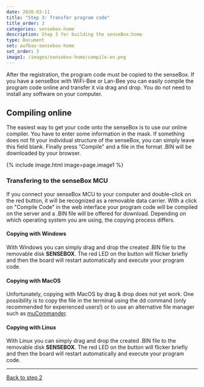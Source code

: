 ```yaml
---
date: 2020-03-11
title: "Step 3: Transfer program code"
title_order: 3
categories: sensebox-home
description: Step 3 for building the senseBox:home
type: Document
set: aufbau-sensebox-home
set_order: 3
image1: /images/sensebox-home/compile-en.png
---
```


After the registration, the program code must be copied to the senseBox. If you have a senseBox with WiFi-Bee or Lan-Bee you can easily compile the program code online and transfer it via drag and drop. You do not need to install any software on your computer.

## Compiling online
The easiest way to get your code onto the senseBox is to use our online compiler. You have to enter some information in the mask. If something does not fit your individual structure of the senseBox, you can simply leave this field blank. Finally press "Compile" and a file in the format .BIN will be downloaded by your browser. 

{% include image.html image=page.image1 %}

### Transfering to the senseBox MCU

If you connect your senseBox MCU to your computer and double-click on the red button, it will be recognized as a removable data carrier. With a click on "Compile Code" in the web interface your program code will be compiled on the server and a .BIN file will be offered for download. Depending on which operating system you are using, the copying process differs. 

#### Copying with Windows 

With Windows you can simply drag and drop the created .BIN file to the removable disk <b>SENSEBOX</b>. The red LED on the button will flicker briefly and then the board will restart automatically and execute your program code. 

#### Copying with MacOS

Unfortunately, copying with MacOS by drag & drop does not yet work. One possibility is to copy the file in the terminal using the dd command (only recommended for experienced users!) or to use an alternative file manager such as [muCommander](http://www.mucommander.com/).

#### Copying with Linux 

With Linux you can simply drag and drop the created .BIN file to the removable disk <b>SENSEBOX</b>. The red LED on the button will flicker briefly and then the board will restart automatically and execute your program code. 

<hr>

<a href="/sensebox-home/home-schritt-2/" class="button">Back to step 2</a>
